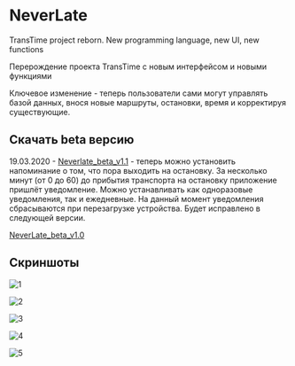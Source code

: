 # NeverLate
TransTime project reborn. New programming language, new UI, new functions

Перерождение проекта TransTime с новым интерфейсом и новыми функциями

Ключевое изменение - теперь пользователи сами могут управлять базой данных, внося новые маршруты, остановки, время и корректируя существующие.

## Скачать beta версию
19.03.2020 - [Neverlate_beta_v1.1](./app/release/NeverLate_beta_v1.1.apk) - теперь можно установить напоминание о том, что пора выходить на остановку. За несколько минут (от 0 до 60) до прибытия транспорта на остановку приложение пришлёт уведомление. Можно устанавливать как одноразовые уведомления, так и ежедневные. На данный момент уведомления сбрасываются при перезагрузке устройства. Будет исправлено в следующей версии.

[NeverLate_beta_v1.0](./app/release/NeverLate_beta_v1.0.apk)

## Скриншоты

![1](./screenshots/1.jpg)

![2](./screenshots/2.jpg)

![3](./screenshots/3.jpg)

![4](./screenshots/4.jpg)

![5](./screenshots/5.jpg)
